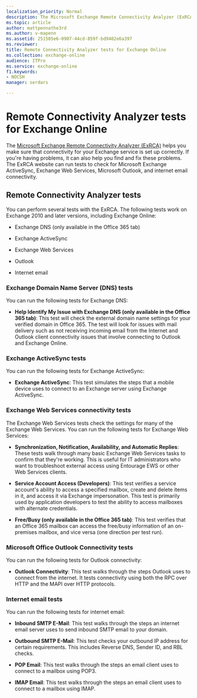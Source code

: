 ```yaml
---
localization_priority: Normal
description: The Microsoft Exchange Remote Connectivity Analyzer (ExRCA) helps you make sure that connectivity for your Exchange servers is set up correctly. If you're having problems, it can also help you find and fix these problems. The ExRCA website can run tests to check for Microsoft Exchange ActiveSync, Exchange Web Services, Microsoft Outlook, and internet email connectivity.
ms.topic: article
author: mattpennathe3rd
ms.author: v-mapenn
ms.assetid: 251505e6-0907-44cd-859f-bd9402e6a397
ms.reviewer: 
title: Remote Connectivity Analyzer tests for Exchange Online
ms.collection: exchange-online
audience: ITPro
ms.service: exchange-online
f1.keywords:
- NOCSH
manager: serdars

---
```


# Remote Connectivity Analyzer tests for Exchange Online

The [Microsoft Exchange Remote Connectivity Analyzer (ExRCA)](https://testconnectivity.microsoft.com/) helps you make sure that connectivity for your Exchange service is set up correctly. If you're having problems, it can also help you find and fix these problems. The ExRCA website can run tests to check for Microsoft Exchange ActiveSync, Exchange Web Services, Microsoft Outlook, and internet email connectivity.

## Remote Connectivity Analyzer tests

You can perform several tests with the ExRCA. The following tests work on Exchange 2010 and later versions, including Exchange Online:

- Exchange DNS (only available in the Office 365 tab)

- Exchange ActiveSync

- Exchange Web Services

- Outlook

- Internet email

### Exchange Domain Name Server (DNS) tests

You can run the following tests for Exchange DNS:

- **Help Identify My Issue with Exchange DNS (only available in the Office 365 tab)**: This test will check the external domain name settings for your verified domain in Office 365. The test will look for issues with mail delivery such as not receiving incoming email from the Internet and Outlook client connectivity issues that involve connecting to Outlook and Exchange Online.

### Exchange ActiveSync tests

You can run the following tests for Exchange ActiveSync:

- **Exchange ActiveSync**: This test simulates the steps that a mobile device uses to connect to an Exchange server using Exchange ActiveSync.

### Exchange Web Services connectivity tests

The Exchange Web Services tests check the settings for many of the Exchange Web Services. You can run the following tests for Exchange Web Services:

- **Synchronization, Notification, Availability, and Automatic Replies**: These tests walk through many basic Exchange Web Services tasks to confirm that they're working. This is useful for IT administrators who want to troubleshoot external access using Entourage EWS or other Web Services clients.

- **Service Account Access (Developers)**: This test verifies a service account's ability to access a specified mailbox, create and delete items in it, and access it via Exchange impersonation. This test is primarily used by application developers to test the ability to access mailboxes with alternate credentials.

- **Free/Busy (only available in the Office 365 tab)**: This test verifies that an Office 365 mailbox can access the free/busy information of an on-premises mailbox, and vice versa (one direction per test run).

### Microsoft Office Outlook Connectivity tests

You can run the following tests for Outlook connectivity:

- **Outlook Connectivity**: This test walks through the steps Outlook uses to connect from the internet. It tests connectivity using both the RPC over HTTP and the MAPI over HTTP protocols.

### Internet email tests

You can run the following tests for internet email:

- **Inbound SMTP E-Mail**: This test walks through the steps an internet email server uses to send inbound SMTP email to your domain.

- **Outbound SMTP E-Mail**: This test checks your outbound IP address for certain requirements. This includes Reverse DNS, Sender ID, and RBL checks.

- **POP Email**: This test walks through the steps an email client uses to connect to a mailbox using POP3.

- **IMAP Email**: This test walks through the steps an email client uses to connect to a mailbox using IMAP.
